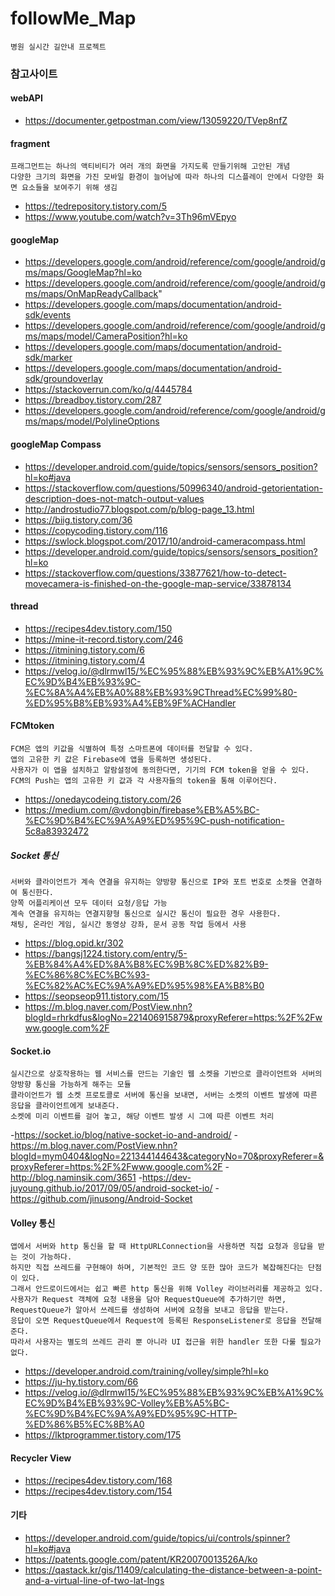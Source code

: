 


# followMe_Map
    병원 실시간 길안내 프로젝트


### 참고사이트
#### webAPI
- https://documenter.getpostman.com/view/13059220/TVep8nfZ

#### fragment
    프래그먼트는 하나의 액티비티가 여러 개의 화면을 가지도록 만들기위해 고안된 개념
    다양한 크기의 화면을 가진 모바일 환경이 늘어남에 따라 하나의 디스플레이 안에서 다양한 화면 요소들을 보여주기 위해 생김

- https://tedrepository.tistory.com/5
- https://www.youtube.com/watch?v=3Th96mVEpyo

#### googleMap
- https://developers.google.com/android/reference/com/google/android/gms/maps/GoogleMap?hl=ko
- https://developers.google.com/android/reference/com/google/android/gms/maps/OnMapReadyCallback"
- https://developers.google.com/maps/documentation/android-sdk/events
- https://developers.google.com/android/reference/com/google/android/gms/maps/model/CameraPosition?hl=ko
- https://developers.google.com/maps/documentation/android-sdk/marker
- https://developers.google.com/maps/documentation/android-sdk/groundoverlay
- https://stackoverrun.com/ko/q/4445784
- https://breadboy.tistory.com/287
- https://developers.google.com/android/reference/com/google/android/gms/maps/model/PolylineOptions

#### googleMap Compass
- https://developer.android.com/guide/topics/sensors/sensors_position?hl=ko#java
- https://stackoverflow.com/questions/50996340/android-getorientation-description-does-not-match-output-values
- http://androstudio77.blogspot.com/p/blog-page_13.html
- https://biig.tistory.com/36
- https://copycoding.tistory.com/116
- https://swlock.blogspot.com/2017/10/android-cameracompass.html
- https://developer.android.com/guide/topics/sensors/sensors_position?hl=ko
- https://stackoverflow.com/questions/33877621/how-to-detect-movecamera-is-finished-on-the-google-map-service/33878134

#### thread
- https://recipes4dev.tistory.com/150
- https://mine-it-record.tistory.com/246
- https://itmining.tistory.com/6
- https://itmining.tistory.com/4
- https://velog.io/@dlrmwl15/%EC%95%88%EB%93%9C%EB%A1%9C%EC%9D%B4%EB%93%9C-%EC%8A%A4%EB%A0%88%EB%93%9CThread%EC%99%80-%ED%95%B8%EB%93%A4%EB%9F%ACHandler

#### FCMtoken
    FCM은 앱의 키값을 식별하여 특정 스마트폰에 데이터를 전달할 수 있다.
    앱의 고유한 키 값은 Firebase에 앱을 등록하면 생성된다.
    사용자가 이 앱을 설치하고 알람설정에 동의한다면, 기기의 FCM token을 얻을 수 있다.
    FCM의 Push는 앱의 고유한 키 값과 각 사용자들의 token을 통해 이루어진다.
- https://onedaycodeing.tistory.com/26
- https://medium.com/@vdongbin/firebase%EB%A5%BC-%EC%9D%B4%EC%9A%A9%ED%95%9C-push-notification-5c8a83932472

##### Socket 통신
    서버와 클라이언트가 계속 연결을 유지하는 양방향 통신으로 IP와 포트 번호로 소켓을 연결하여 통신한다.
    양쪽 어플리케이션 모두 데이터 요청/응답 가능
    계속 연결을 유지하는 연결지향형 통신으로 실시간 통신이 필요한 경우 사용한다.
    채팅, 온라인 게임, 실시간 동영상 강좌, 문서 공동 작업 등에서 사용
    
- https://blog.opid.kr/302
- https://bangsj1224.tistory.com/entry/5-%EB%84%A4%ED%8A%B8%EC%9B%8C%ED%82%B9-%EC%86%8C%EC%BC%93-%EC%82%AC%EC%9A%A9%ED%95%98%EA%B8%B0
- https://seopseop911.tistory.com/15
- https://m.blog.naver.com/PostView.nhn?blogId=rhrkdfus&logNo=221406915879&proxyReferer=https:%2F%2Fwww.google.com%2F


#### Socket.io 
    실시간으로 상호작용하는 웹 서비스를 만드는 기술인 웹 소켓을 기반으로 클라이언트와 서버의 양방향 통신을 가능하게 해주는 모듈
    클라이언트가 웹 소켓 프로토콜로 서버에 통신을 보내면, 서버는 소켓의 이벤트 발생에 따른 응답을 클라이언트에게 보내준다.
    소켓에 미리 이벤트를 걸어 놓고, 해당 이벤트 발생 시 그에 따른 이벤트 처리
    
-https://socket.io/blog/native-socket-io-and-android/
-https://m.blog.naver.com/PostView.nhn?blogId=mym0404&logNo=221344144643&categoryNo=70&proxyReferer=&proxyReferer=https:%2F%2Fwww.google.com%2F
-http://blog.naminsik.com/3651
-https://dev-juyoung.github.io/2017/09/05/android-socket-io/
-https://github.com/jinusong/Android-Socket

#### Volley 통신
    앱에서 서버와 http 통신을 할 때 HttpURLConnection을 사용하면 직접 요청과 응답을 받는 것이 가능하다. 
    하지만 직접 쓰레드를 구현해야 하며, 기본적인 코드 양 또한 많아 코드가 복잡해진다는 단점이 있다. 
    그래서 안드로이드에서는 쉽고 빠른 http 통신을 위해 Volley 라이브러리를 제공하고 있다.
    사용자가 Request 객체에 요청 내용을 담아 RequestQueue에 추가하기만 하면,
    RequestQueue가 알아서 쓰레드를 생성하여 서버에 요청을 보내고 응답을 받는다.
    응답이 오면 RequestQueue에서 Request에 등록된 ResponseListener로 응답을 전달해준다.
    따라서 사용자는 별도의 쓰레드 관리 뿐 아니라 UI 접근을 위한 handler 또한 다룰 필요가 없다.

- https://developer.android.com/training/volley/simple?hl=ko
- https://ju-hy.tistory.com/66
- https://velog.io/@dlrmwl15/%EC%95%88%EB%93%9C%EB%A1%9C%EC%9D%B4%EB%93%9C-Volley%EB%A5%BC-%EC%9D%B4%EC%9A%A9%ED%95%9C-HTTP-%ED%86%B5%EC%8B%A0
- https://lktprogrammer.tistory.com/175

#### Recycler View
- https://recipes4dev.tistory.com/168
- https://recipes4dev.tistory.com/154


#### 기타
- https://developer.android.com/guide/topics/ui/controls/spinner?hl=ko#java
- https://patents.google.com/patent/KR20070013526A/ko
- https://qastack.kr/gis/11409/calculating-the-distance-between-a-point-and-a-virtual-line-of-two-lat-lngs


